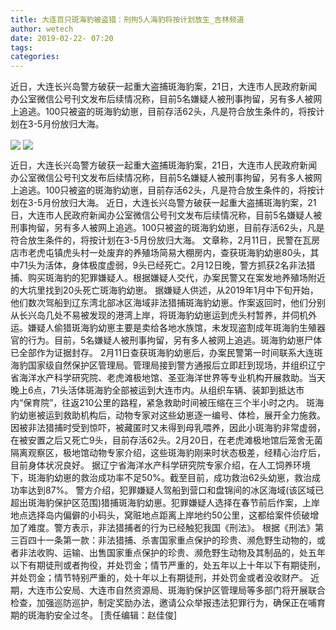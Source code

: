 ```yaml
---
title: 大连百只斑海豹被盗猎：刑拘5人海豹将按计划放生_吉林频道
author: wetech
date: 2019-02-22- 07:20
tags: 
categories: 
---
```

近日，大连长兴岛警方破获一起重大盗捕斑海豹案，21日，大连市人民政府新闻办公室微信公号刊文发布后续情况称，目前5名嫌疑人被刑事拘留，另有多人被网上追逃。100只被盗的斑海豹幼崽，目前存活62头，凡是符合放生条件的，将按计划在3-5月份放归大海。
<!-- more -->
                
<img align="center" border="0" src="http://p3.ifengimg.com/a/2019_08/a5da9ebb65d039a_size21_w500_h298.jpg" />
                
<img align="center" border="0" src="http://p2.ifengimg.com/a/2016/0810/204c433878d5cf9size1_w16_h16.png" />
            
近日，大连长兴岛警方破获一起重大盗捕斑海豹案，21日，大连市人民政府新闻办公室微信公号刊文发布后续情况称，目前5名嫌疑人被刑事拘留，另有多人被网上追逃。100只被盗的斑海豹幼崽，目前存活62头，凡是符合放生条件的，将按计划在3-5月份放归大海。
近日，大连长兴岛警方破获一起重大盗捕斑海豹案，21日，大连市人民政府新闻办公室微信公号刊文发布后续情况称，目前5名嫌疑人被刑事拘留，另有多人被网上追逃。100只被盗的斑海豹幼崽，目前存活62头，凡是符合放生条件的，将按计划在3-5月份放归大海。
文章称，2月11日，民警在瓦房店市老虎屯镇虎头村一处废弃的养殖场简易大棚房内，查获斑海豹幼崽80头，其中71头为活体，身体极度虚弱，9头已经死亡。2月12日晚，警方抓获2名非法猎捕、购买斑海豹的犯罪嫌疑人。根据嫌疑人交代，办案民警又在案发地养殖场附近的大坑里找到20头死亡斑海豹幼崽。
据嫌疑人供述，从2019年1月中下旬开始，他们数次驾船到辽东湾北部冰区海域非法猎捕斑海豹幼崽。作案返回时，他们分别从长兴岛几处不易被发现的港湾上岸，将斑海豹幼崽运到虎头村暂养，并伺机外运。嫌疑人偷猎斑海豹幼崽主要是卖给各地水族馆，未发现盗割成年斑海豹生殖器官的行为。目前，5名嫌疑人被刑事拘留，另有多人被网上追逃。斑海豹幼崽尸体已全部作为证据封存。
2月11日查获斑海豹幼崽后，办案民警第一时间联系大连斑海豹国家级自然保护区管理局。管理局接到警方通报后立即赶到现场，并组织辽宁省海洋水产科学研究院、老虎滩极地馆、圣亚海洋世界等专业机构开展救助。当天晚上6点，71头活体斑海豹全部被运到大连市内。从组织车辆、装卸到抵达市内“保育院”，往返210公里的路程，紧急救助时间被压缩在三个半小时之内。
斑海豹幼崽被运到救助机构后，动物专家对这些幼崽逐一编号、体检，展开全力施救。因被非法猎捕时受到惊吓，被藏匿时又未得到母乳喂养，因此小斑海豹非常虚弱，在被安置之后又死亡9头，目前存活62头。2月20日，在老虎滩极地馆后笼舍无菌隔离观察区，极地馆动物专家介绍，这些斑海豹刚来时状态极差，经精心治疗后，目前身体状况良好。
据辽宁省海洋水产科学研究院专家介绍，在人工饲养环境下，斑海豹幼崽的救治成功率不足50%。截至目前，成功救治62头幼崽，救治成功率达到87%。
警方介绍，犯罪嫌疑人驾船到营口和盘锦间的冰区海域(该区域已超出斑海豹保护区范围)猎捕斑海豹幼崽。犯罪嫌疑人选择在春节前后作案，上岸地点选择岛内偏僻的小码头，窝赃地点距离上岸地约50公里，这都给案件侦破增加了难度。警方表示，非法猎捕者的行为已经触犯我国《刑法》。
根据《刑法》第三百四十一条第一款：非法猎捕、杀害国家重点保护的珍贵、濒危野生动物的，或者非法收购、运输、出售国家重点保护的珍贵、濒危野生动物及其制品的，处五年以下有期徒刑或者拘役，并处罚金；情节严重的，处五年以上十年以下有期徒刑，并处罚金；情节特别严重的，处十年以上有期徒刑，并处罚金或者没收财产。
近期，大连市公安局、大连市自然资源局、斑海豹保护区管理局等多部门将开展联合检查，加强巡防巡护，制定奖励办法，邀请公众举报违法犯罪行为，确保正在哺育期的斑海豹安全过冬。
[责任编辑：赵佳俊]
            
